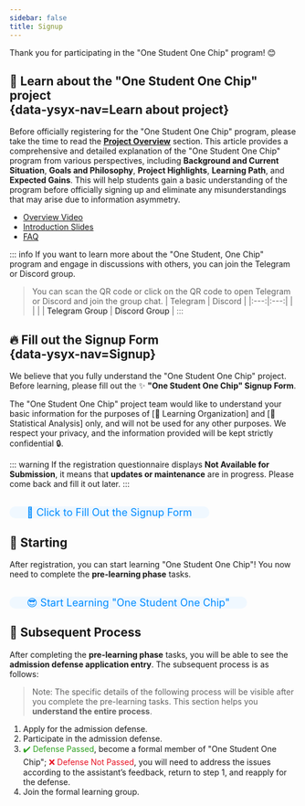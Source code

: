 ```yaml
---
sidebar: false
title: Signup
---
```


Thank you for participating in the "One Student One Chip" program! 😊

## <span id="understandPlan" style="display: block; padding-top: 70px; margin-top: -70px">:mag_right: Learn about the "One Student One Chip" project</span> {data-ysyx-nav=Learn about project}

Before officially registering for the "One Student One Chip" program, please take the time to read the [**Project Overview**](/en/project/intro.html) section. This article provides a comprehensive and detailed explanation of the "One Student One Chip" program from various perspectives, including **Background and Current Situation**, **Goals and Philosophy**, **Project Highlights**, **Learning Path**, and **Expected Gains**. This will help students gain a basic understanding of the program before officially signing up and eliminate any misunderstandings that may arise due to information asymmetry.

- [Overview Video](https://www.bilibili.com/video/BV12e4y1Y76i/)
- [Introduction Slides](https://ysyx.oscc.cc/slides/2205/01.html#/)
- [FAQ](/en/project/faq.html)

::: info
If you want to learn more about the "One Student, One Chip" program and engage in discussions with others, you can join the Telegram or Discord group.

> You can scan the QR code or click on the QR code to open Telegram or Discord and join the group chat.
> | Telegram | Discord |
> |:---:|:---:|
> | <a class="qrcode-container" :href="qrcodeTelegram" target="_blank"><qrcode-vue :value="qrcodeTelegram" :render-as="qrcodeRenderAs" :margin="qrcodeMargin" :level="qrcodeLevel" /></a> | <a class="qrcode-container" :href="qrcodeDiscord" target="_blank"><qrcode-vue :value="qrcodeDiscord" :render-as="qrcodeRenderAs" :margin="qrcodeMargin" :level="qrcodeLevel" /></a> |
> | <a :href="qrcodeTelegram" target="_blank">Telegram Group</a> | <a :href="qrcodeDiscord" target="_blank">Discord Group</a> |
:::

## <span id="entryForm" style="display: block; padding-top: 70px; margin-top: -70px">🔥 Fill out the Signup Form</span> {data-ysyx-nav=Signup}

We believe that you fully understand the "One Student One Chip" project. Before learning, please fill out the ✨ **"One Student One Chip" Signup Form**.

The "One Student One Chip" project team would like to understand your basic information for the purposes of [🎈 Learning Organization] and [🔎 Statistical Analysis] only, and will not be used for any other purposes. We respect your privacy, and the information provided will be kept strictly confidential 🔒.

::: warning
If the registration questionnaire displays **Not Available for Submission**, it means that **updates or maintenance** are in progress. Please come back and fill it out later.
:::

<br>

<el-row justify="center">
    <el-button size="large" type="primary" class="custom-button" @click="jumpToEntryForm">🚀 Click to Fill Out the Signup Form</el-button>
</el-row>

<br>

## 🚩 Starting

After registration, you can start learning "One Student One Chip"! You now need to complete the **pre-learning phase** tasks.

<br>

<el-row justify="center">
    <el-button size="large" type="primary" class="custom-button" @click="jumpToCourseHome">😎 Start Learning "One Student One Chip"</el-button>
</el-row>

<br>

## 🔰 Subsequent Process

After completing the **pre-learning phase** tasks, you will be able to see the **admission defense application entry**. The subsequent process is as follows:

> Note: The specific details of the following process will be visible after you complete the pre-learning tasks. This section helps you **understand the entire process**.

1. Apply for the admission defense.
2. Participate in the admission defense.
3. <span style="color: #2ea121;">:heavy_check_mark: Defense Passed</span>, become a formal member of "One Student One Chip";
   <span style="color: #e81224;">:x: Defense Not Passed</span>, you will need to address the issues according to the assistant’s feedback, return to step 1, and reapply for the defense.
4. Join the formal learning group.

<!-- ---------------------------------------------- -->

<ClientOnly><bottom-nav-bar/></ClientOnly>

<!-- ---------------------  phone-bottom-bar  ----------------------- -->
<div class="phone-bottom-bar">
    <a href="https://ysyx.oscc.cc/" class="phone-bottom-button">
        <span class="emoji" style="padding-left: 4px; margin-bottom: -2px">◀</span>
        <span class="text">Back to Home</span>
    </a>
    <a href="#understandPlan" class="phone-bottom-button">
        <span class="emoji" style="padding-left: 4px; margin-bottom: -2px">🧐</span>
        <span class="text">Learn this project</span>
    </a>
    <a href="#entryForm" class="phone-bottom-button">
        <span class="emoji" style="padding-left: 4px; margin-bottom: -2px">🔥</span>
        <span class="text">Signup</span>
    </a>
    <a href="https://ysyx.oscc.cc/docs/2306/preliminary/preliminary.html" target="_blank" class="phone-bottom-button">
        <span class="emoji" style="padding-left: 4px; margin-bottom: -2px">🚀</span>
        <span class="text">Start</span>
    </a>
</div>

<!-- -------------------------------------------------- -->
<script setup>
    const jumpToEntryForm = () => {
        window.open("https://docs.google.com/forms/d/e/1FAIpQLSdKaNiHEzBz9Ti38zNyq66HhTpb2QPPn7NeboJDEWAyozUoAw/viewform", "_blank");
    }

    const jumpToCourseHome = () => {
        window.open("https://ysyx.oscc.cc/docs/en/2306/preliminary/preliminary.html", "_blank");
    }
</script>

<script>
    import QrcodeVue from "qrcode.vue";

    export default {
        data() {
            return {
                qrcodeRenderAs: "svg",
                qrcodeMargin: 3,
                qrcodeLevel: "L",
                qrcodeDiscord: "https://discord.gg/bBAsCwyH",
                qrcodeTelegram: "https://t.me/+iqdvAT3BOHZhYTk1",
            }
        },
        components: {
            QrcodeVue
        },
    }
</script>

<style lang="scss" scoped>
    [qrcode-container] {
        display: block;
        border-radius: 5px;
        overflow: hidden;
        width: 100px;
        height: 100px;
    }

    .custom-button {
        height: 50px;
        font-size: 18px;
        background-color: #f0f8ff;
        color: #008cff;
        border-radius: 25px;
        padding-left: 30px;
        padding-right: 30px;
        transition: background-color 0.2s, color 0.2s; /* 平滑过渡效果 */
    }

    .custom-button:hover {
        background-color: #4caeff; /* 鼠标悬停时的背景色 */
        color: #f0f8ff; /* 鼠标悬停时的文字颜色 */
    }

    .phone-bottom-button {
        /* background-color: #ff9100;  */
        color: #2b2b2b;
        /* border: 1px groove #616161; */
        border-radius: 8px;
        padding: 10px 12px;
        text-decoration: none; /* 移除下划线 */
        display: flex;
        flex-direction: column; /* 设置子项垂直排列 */
        justify-content: center;
        align-items: center
    }

    .phone-bottom-button:hover {
        /* background-color: #ff8800; 鼠标悬停时的背景色 */
        color: #096dd9; /* 鼠标悬停时的文字颜色 */
        /* border: 1px groove #30c4ff; */
        text-decoration: none;
    }

    .phone-bottom-button .emoji {
        width: 24px; /* 图标大小 */
        height: 24px;
        margin-bottom: 1px; /* 图标和文本之间的间距 */
    }

    .phone-bottom-button .text {
        display: block;
        font-size: 12px; /* 文本大小 */
    }

    @media (min-width: 600px) {
        .phone-bottom-bar {
            display:none;
        }
    }

    @media (max-width: 600px) {
        .phone-bottom-bar {
            display:none;

            /* position: fixed;  */
            /* bottom: 0px;  */
            /* padding: 5px 4px; */
            /* margin: 0px -25px; 父级元素 padding=24px */
            /* display: flex;  */
            /* justify-content: center;  */
            /* align-items: center; */
            /* background-color: #fbfbfb; */
            /* height: 50px; */
            /* width: 100%; */
            /* box-shadow: 0px 0px 2px 0 rgba(0, 0, 0, 0.3);  */

            /* z-index: 1000; */
        }
    }

    td {
        font-weight: bold;
    }
</style>